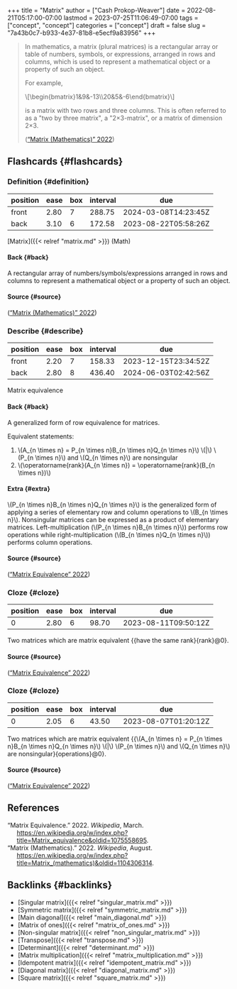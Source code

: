 +++
title = "Matrix"
author = ["Cash Prokop-Weaver"]
date = 2022-08-21T05:17:00-07:00
lastmod = 2023-07-25T11:06:49-07:00
tags = ["concept", "concept"]
categories = ["concept"]
draft = false
slug = "7a43b0c7-b933-4e37-81b8-e5ecf9a83956"
+++

> In mathematics, a matrix (plural matrices) is a rectangular array or table of numbers, symbols, or expressions, arranged in rows and columns, which is used to represent a mathematical object or a property of such an object.
>
> For example,
>
> \\[\begin{bmatrix}1&9&-13\\\20&5&-6\end{bmatrix}\\]
>
> is a matrix with two rows and three columns. This is often referred to as a "two by three matrix", a "2×3-matrix", or a matrix of dimension 2×3.
>
> (<a href="#citeproc_bib_item_2">“Matrix (Mathematics)” 2022</a>)


## Flashcards {#flashcards}


### Definition {#definition}

| position | ease | box | interval | due                  |
|----------|------|-----|----------|----------------------|
| front    | 2.80 | 7   | 288.75   | 2024-03-08T14:23:45Z |
| back     | 3.10 | 6   | 172.58   | 2023-08-22T05:58:26Z |

[Matrix]({{< relref "matrix.md" >}}) (Math)


#### Back {#back}

A rectangular array of numbers/symbols/expressions arranged in rows and columns to represent a mathematical object or a property of such an object.


#### Source {#source}

(<a href="#citeproc_bib_item_2">“Matrix (Mathematics)” 2022</a>)


### Describe {#describe}

| position | ease | box | interval | due                  |
|----------|------|-----|----------|----------------------|
| front    | 2.20 | 7   | 158.33   | 2023-12-15T23:34:52Z |
| back     | 2.80 | 8   | 436.40   | 2024-06-03T02:42:56Z |

Matrix equivalence


#### Back {#back}

A generalized form of row equivalence for matrices.

Equivalent statements:

1.  \\(A\_{n \times n} = P\_{n \times n}B\_{n \times n}Q\_{n \times n}\\) \\(|\\) \\(P\_{n \times n}\\) and \\(Q\_{n \times n}\\) are nonsingular
2.  \\(\operatorname{rank}(A\_{n \times n}) = \operatorname{rank}(B\_{n \times n})\\)


#### Extra {#extra}

\\(P\_{n \times n}B\_{n \times n}Q\_{n \times n}\\) is the generalized form of applying a series of elementary row and column operations to \\(B\_{n \times n}\\). Nonsingular matrices can be expressed as a product of elementary matrices. Left-multiplication (\\(P\_{n \times n}B\_{n \times n}\\)) performs row operations while right-multiplication (\\(B\_{n \times n}Q\_{n \times n}\\)) performs column operations.


#### Source {#source}

(<a href="#citeproc_bib_item_1">“Matrix Equivalence” 2022</a>)


### Cloze {#cloze}

| position | ease | box | interval | due                  |
|----------|------|-----|----------|----------------------|
| 0        | 2.80 | 6   | 98.70    | 2023-08-11T09:50:12Z |

Two matrices which are matrix equivalent {{have the same rank}{rank}@0}.


#### Source {#source}

(<a href="#citeproc_bib_item_1">“Matrix Equivalence” 2022</a>)


### Cloze {#cloze}

| position | ease | box | interval | due                  |
|----------|------|-----|----------|----------------------|
| 0        | 2.05 | 6   | 43.50    | 2023-08-07T01:20:12Z |

Two matrices which are matrix equivalent {{\\(A\_{n \times n} = P\_{n \times n}B\_{n \times n}Q\_{n \times n}\\) \\(|\\) \\(P\_{n \times n}\\) and \\(Q\_{n \times n}\\) are nonsingular}{operations}@0}.


#### Source {#source}

(<a href="#citeproc_bib_item_1">“Matrix Equivalence” 2022</a>)

## References

<style>.csl-entry{text-indent: -1.5em; margin-left: 1.5em;}</style><div class="csl-bib-body">
  <div class="csl-entry"><a id="citeproc_bib_item_1"></a>“Matrix Equivalence.” 2022. <i>Wikipedia</i>, March. <a href="https://en.wikipedia.org/w/index.php?title=Matrix_equivalence&oldid=1075558695">https://en.wikipedia.org/w/index.php?title=Matrix_equivalence&#38;oldid=1075558695</a>.</div>
  <div class="csl-entry"><a id="citeproc_bib_item_2"></a>“Matrix (Mathematics).” 2022. <i>Wikipedia</i>, August. <a href="https://en.wikipedia.org/w/index.php?title=Matrix_(mathematics)&oldid=1104306314">https://en.wikipedia.org/w/index.php?title=Matrix_(mathematics)&#38;oldid=1104306314</a>.</div>
</div>


## Backlinks {#backlinks}

-   [Singular matrix]({{< relref "singular_matrix.md" >}})
-   [Symmetric matrix]({{< relref "symmetric_matrix.md" >}})
-   [Main diagonal]({{< relref "main_diagonal.md" >}})
-   [Matrix of ones]({{< relref "matrix_of_ones.md" >}})
-   [Non-singular matrix]({{< relref "non_singular_matrix.md" >}})
-   [Transpose]({{< relref "transpose.md" >}})
-   [Determinant]({{< relref "determinant.md" >}})
-   [Matrix multiplication]({{< relref "matrix_multiplication.md" >}})
-   [Idempotent matrix]({{< relref "idempotent_matrix.md" >}})
-   [Diagonal matrix]({{< relref "diagonal_matrix.md" >}})
-   [Square matrix]({{< relref "square_matrix.md" >}})
